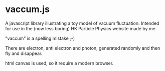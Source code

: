 vaccum.js
=========

A javascript library illustrating a toy model of vacuum fluctuation.
Intended for use in the (now less boring) HK Particle Physics website made by
me.

"vaccum" is a spelling mistake ;-)

There are electron, anti electron and photon, generated randomly and then fly
and disappear.

html canvas is used, so it require a modern browser.
